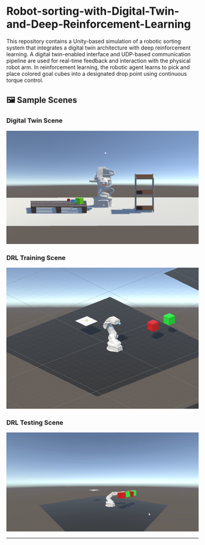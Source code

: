 # Robot-sorting-with-Digital-Twin-and-Deep-Reinforcement-Learning

This repository contains a Unity-based simulation of a robotic sorting system that integrates a digital twin architecture with deep reinforcement learning. A digital twin-enabled interface and UDP-based communication pipeline are used for real-time feedback and interaction with the physical robot arm. In reinforcement learning, the robotic agent learns to pick and place colored goal cubes into a designated drop point using continuous torque control.

## 🖼️ Sample Scenes

### Digital Twin Scene 
![Digital Twin Sample Scene](SampleSceneImages\SampleSceneDT.png)

### DRL Training Scene 
![Deep Reinforcement Learning Training Scene](SampleSceneImages\TrainingSceneDRL.png)

### DRL Testing Scene 
![Deep Reinforcement Learning Testing Scene](SampleSceneImages\TestSceneDRL.png)

---
